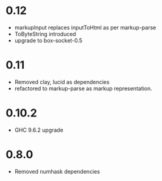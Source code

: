 0.12
===

* markupInput replaces inputToHtml as per markup-parse
* ToByteString introduced
* upgrade to box-socket-0.5

0.11
===
* Removed clay, lucid as dependencies
* refactored to markup-parse as markup representation.

0.10.2
===

* GHC 9.6.2 upgrade

0.8.0
===

* Removed numhask dependencies
